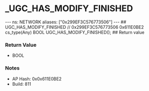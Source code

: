# _UGC_HAS_MODIFY_FINISHED

--- ns: NETWORK aliases: ["0x299EF3C576773506"] --- ## UGC_HAS_MODIFY_FINISHED  // 0x299EF3C576773506 0x611E0BE2 cs_type(Any) BOOL UGC_HAS_MODIFY_FINISHED();  ## Return value

### Return Value
* BOOL

### Notes
* AP Hash: 0x0x611E0BE2
* Build: 811

